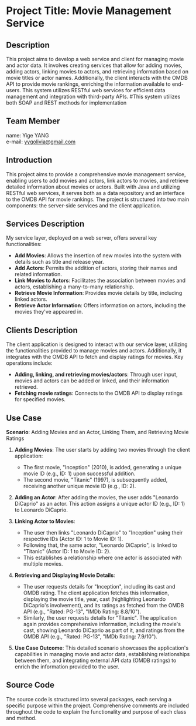 # Project Title: Movie Management Service

## Description 
This project aims to develop a web service and client for managing movie and actor data. It involves creating services that allow for adding movies, adding actors, linking movies to actors, and retrieving information based on movie titles or actor names. Additionally, the client interacts with the OMDB API to provide movie rankings, enriching the information available to end-users. This system utilizes RESTful web services for efficient data management and integration with third-party APIs.
#This system utilizes both SOAP and REST methods for implementation

## Team Member
name: Yige YANG   
e-mail: yygolivia@gmail.com

## Introduction
This project aims to provide a comprehensive movie management service, enabling users to add movies and actors, link actors to movies, and retrieve detailed information about movies or actors. Built with Java and utilizing RESTful web services, it serves both as a data repository and an interface to the OMDB API for movie rankings. The project is structured into two main components: the server-side services and the client application.

## Services Description
My service layer, deployed on a web server, offers several key functionalities:
- **Add Movies**: Allows the insertion of new movies into the system with details such as title and release year.
- **Add Actors**: Permits the addition of actors, storing their names and related information.
- **Link Movies to Actors**: Facilitates the association between movies and actors, establishing a many-to-many relationship.
- **Retrieve Movie Information**: Provides movie details by title, including linked actors.
- **Retrieve Actor Information**: Offers information on actors, including the movies they've appeared in.

## Clients Description
The client application is designed to interact with our service layer, utilizing the functionalities provided to manage movies and actors. Additionally, it integrates with the OMDB API to fetch and display ratings for movies. Key operations include:
- **Adding, linking, and retrieving movies/actors**: Through user input, movies and actors can be added or linked, and their information retrieved.
- **Fetching movie ratings**: Connects to the OMDB API to display ratings for specified movies.

##  Use Case
**Scenario**: Adding Movies and an Actor, Linking Them, and Retrieving Movie Ratings

1. **Adding Movies**: The user starts by adding two movies through the client application:
   - The first movie, "Inception" (2010), is added, generating a unique movie ID (e.g., ID: 1) upon successful addition.
   - The second movie, "Titanic" (1997), is subsequently added, receiving another unique movie ID (e.g., ID: 2).

2. **Adding an Actor**: After adding the movies, the user adds "Leonardo DiCaprio" as an actor. This action assigns a unique actor ID (e.g., ID: 1) to Leonardo DiCaprio.

3. **Linking Actor to Movies**:
   - The user then links "Leonardo DiCaprio" to "Inception" using their respective IDs (Actor ID: 1 to Movie ID: 1).
   - Following that, the same actor, "Leonardo DiCaprio", is linked to "Titanic" (Actor ID: 1 to Movie ID: 2).
   - This establishes a relationship where one actor is associated with multiple movies.

4. **Retrieving and Displaying Movie Details**:
   - The user requests details for "Inception", including its cast and OMDB rating. The client application fetches this information, displaying the movie title, year, cast (highlighting Leonardo DiCaprio's involvement), and its ratings as fetched from the OMDB API (e.g., "Rated: PG-13", "IMDb Rating: 8.8/10").
   - Similarly, the user requests details for "Titanic". The application again provides comprehensive information, including the movie's cast, showing Leonardo DiCaprio as part of it, and ratings from the OMDB API (e.g., "Rated: PG-13", "IMDb Rating: 7.9/10").

5. **Use Case Outcome**: This detailed scenario showcases the application's capabilities in managing movie and actor data, establishing relationships between them, and integrating external API data (OMDB ratings) to enrich the information provided to the user.



## Source Code
The source code is structured into several packages, each serving a specific purpose within the project. Comprehensive comments are included throughout the code to explain the functionality and purpose of each class and method.
